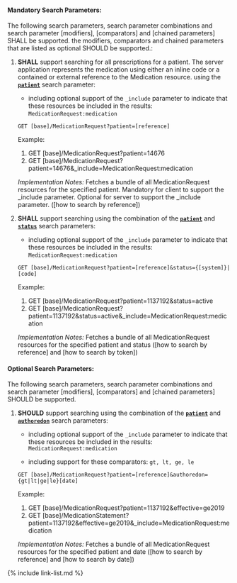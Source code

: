 


#### Mandatory Search Parameters:

The following search parameters, search parameter combinations and search parameter [modifiers], [comparators] and [chained parameters] SHALL be supported.  the  modifiers, comparators and chained parameters that are listed as optional SHOULD be supported.:


1. **SHALL** support searching for all prescriptions for a patient. The server application represents the medication using either an inline code or a contained or external reference to the Medication resource. using the **[`patient`](SearchParameter-us-core-medicationrequest-patient.html)** search parameter:

    - including optional support of the `_include` parameter to indicate that these resources be included in the results: `MedicationRequest:medication`

    `GET [base]/MedicationRequest?patient=[reference]`

    Example:

    1. GET [base]/MedicationRequest?patient=14676
    1. GET [base]/MedicationRequest?patient=14676&amp;_include=MedicationRequest:medication

    *Implementation Notes:* Fetches a bundle of all MedicationRequest resources for the specified patient. Mandatory for client to support the _include parameter. Optional for server to support the _include parameter. ([how to search by reference])

1. **SHALL** support searching using the combination of the **[`patient`](SearchParameter-us-core-medicationrequest-patient.html)** and **[`status`](SearchParameter-us-core-medicationrequest-status.html)** search parameters:
    - including optional support of the `_include` parameter to indicate that these resources be included in the results: `MedicationRequest:medication`


    `GET [base]/MedicationRequest?patient=[reference]&status={[system]}|[code]`

    Example:

    1. GET [base]/MedicationRequest?patient=1137192&amp;status=active
    1. GET [base]/MedicationRequest?patient=1137192&amp;status=active&amp;_include=MedicationRequest:medication

    *Implementation Notes:* Fetches a bundle of all MedicationRequest resources for the specified patient and status ([how to search by reference] and [how to search by token])



#### Optional Search Parameters:

The following search parameters, search parameter combinations and search parameter [modifiers], [comparators] and [chained parameters] SHOULD be supported.

1. **SHOULD** support searching using the combination of the **[`patient`](SearchParameter-us-core-medicationrequest-patient.html)** and **[`authoredon`](SearchParameter-us-core-medicationrequest-authoredon.html)** search parameters:
    - including optional support of the `_include` parameter to indicate that these resources be included in the results: `MedicationRequest:medication`

    - including support for these comparators: `gt, lt, ge, le`

    `GET [base]/MedicationRequest?patient=[reference]&authoredon={gt|lt|ge|le}[date]`

    Example:

    1. GET [base]/MedicationRequest?patient=1137192&amp;effective=ge2019
    1. GET [base]/MedicationStatement?patient=1137192&amp;effective=ge2019&amp;_include=MedicationRequest:medication

    *Implementation Notes:* Fetches a bundle of all MedicationRequest resources for the specified patient and date ([how to search by reference] and [how to search by date])


{% include link-list.md %}
